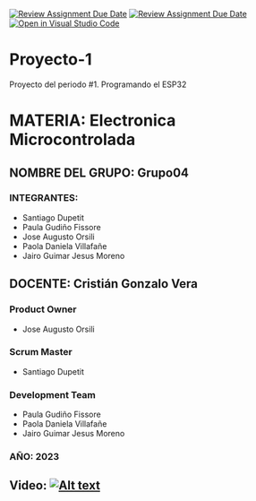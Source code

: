 ﻿[![Review Assignment Due Date](https://classroom.github.com/assets/deadline-readme-button-24ddc0f5d75046c5622901739e7c5dd533143b0c8e959d652212380cedb1ea36.svg)](https://classroom.github.com/a/J_sTf_W8)
[![Review Assignment Due Date](https://classroom.github.com/assets/deadline-readme-button-8d59dc4de5201274e310e4c54b9627a8934c3b88527886e3b421487c677d23eb.svg)](https://classroom.github.com/a/J_sTf_W8)
[![Open in Visual Studio Code](https://classroom.github.com/assets/open-in-vscode-c66648af7eb3fe8bc4f294546bfd86ef473780cde1dea487d3c4ff354943c9ae.svg)](https://classroom.github.com/online_ide?assignment_repo_id=10776980&assignment_repo_type=AssignmentRepo)
# Proyecto-1

Proyecto del periodo #1. Programando el ESP32



# MATERIA: Electronica Microcontrolada


## NOMBRE DEL GRUPO: Grupo04


### INTEGRANTES: 

  * Santiago Dupetit            
  * Paula Gudiño Fissore             
  * Jose Augusto Orsili             
  * Paola Daniela Villafañe
  * Jairo Guimar Jesus Moreno

## DOCENTE: Cristián Gonzalo Vera

### Product Owner
* Jose Augusto Orsili

### Scrum Master
* Santiago Dupetit

### Development Team
* Paula Gudiño Fissore
* Paola Daniela Villafañe
* Jairo Guimar Jesus Moreno

### AÑO: 2023

## Video: [![Alt text](https://img.youtube.com/vi/qOq5m6Gp-8Q/0.jpg)](https://www.youtube.com/watch?v=qOq5m6Gp-8Q)